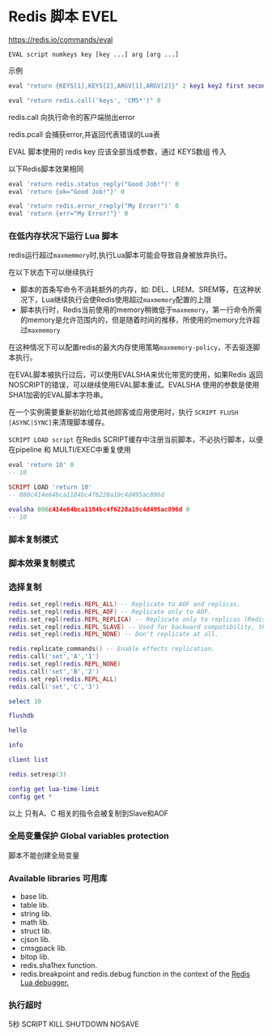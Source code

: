 # Redis 脚本 EVEL

https://redis.io/commands/eval

`EVAL script numkeys key [key ...] arg [arg ...]`

示例

~~~ lua
eval "return {KEYS[1],KEYS[2],ARGV[1],ARGV[2]}" 2 key1 key2 first second

eval "return redis.call('keys', 'CMS*')" 0
~~~

redis.call 向执行命令的客户端抛出error

redis.pcall 会捕获error,并返回代表错误的Lua表

EVAL 脚本使用的 redis key 应该全部当成参数，通过 KEYS数组 传入

以下Redis脚本效果相同
~~~ lua
eval 'return redis.status_reply("Good Job!")' 0
eval 'return {ok="Good Job!"}' 0

eval 'return redis.error_rreply("My Error!")' 0
eval 'return {err="My Error!"}' 0
~~~

### 在低内存状况下运行 Lua 脚本

redis运行超过`maxmemmory`时,执行Lua脚本可能会导致自身被放弃执行。

在以下状态下可以继续执行

- 脚本的首条写命令不消耗额外的内存，如: DEL、LREM、SREM等，在这种状况下，Lua继续执行会使Redis使用超过`maxmemory`配置的上限
- 脚本执行时，Redis当前使用的memory稍微低于`maxmemory`，第一行命令所需的memory是允许范围内的，但是随着时间的推移，所使用的memory允许超过`maxmemory`

在这种情况下可以配置redis的最大内存使用策略`maxmemory-policy`，不去驱逐脚本执行。

在EVAL脚本被执行过后，可以使用EVALSHA来优化带宽的使用，如果Redis 返回 NOSCRIPT的错误，可以继续使用EVAL脚本重试。EVALSHA 使用的参数是使用SHA1加密的EVAL脚本字符串。

在一个实例需要重新初始化给其他顾客或应用使用时，执行 `SCRIPT FLUSH [ASYNC|SYNC]`来清理脚本缓存。

`SCRIPT LOAD script` 在Redis SCRIPT缓存中注册当前脚本，不必执行脚本，以便在pipeline 和 MULTI/EXEC中重复使用

~~~ lua
eval 'return 10' 0
-- 10

SCRIPT LOAD 'return 10'
-- 080c414e64bca1184bc4f6220a19c4d495ac896d

evalsha 080c414e64bca1184bc4f6220a19c4d495ac896d 0
-- 10
~~~

### 脚本复制模式

### 脚本效果复制模式

### 选择复制

~~~ lua
redis.set_repl(redis.REPL_ALL) -- Replicate to AOF and replicas.
redis.set_repl(redis.REPL_AOF) -- Replicate only to AOF.
redis.set_repl(redis.REPL_REPLICA) -- Replicate only to replicas (Redis >= 5)
redis.set_repl(redis.REPL_SLAVE) -- Used for backward compatibility, the same as REPL_REPLICA.
redis.set_repl(redis.REPL_NONE) -- Don't replicate at all.

redis.replicate_commands() -- Enable effects replication.
redis.call('set','A','1')
redis.set_repl(redis.REPL_NONE)
redis.call('set','B','2')
redis.set_repl(redis.REPL_ALL)
redis.call('set','C','3')

select 10

flushdb

hello

info 

client list

redis.setresp(3)

config get lua-time-limit
config get *
~~~

以上 只有A、C 相关的指令会被复制到Slave和AOF

### 全局变量保护 Global variables protection

脚本不能创建全局变量

### Available libraries 可用库

+ base lib.
+ table lib.
+ string lib.
+ math lib.
+ struct lib.
+ cjson lib.
+ cmsgpack lib.
+ bitop lib.
+ redis.sha1hex function.
+ redis.breakpoint and redis.debug function in the context of the [Redis Lua debugger.](https://redis.io/topics/ldb)

### 执行超时

5秒 SCRIPT KILL SHUTDOWN NOSAVE